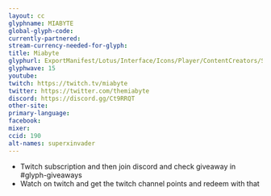 ```yaml
---
layout: cc
glyphname: MIABYTE
global-glyph-code:
currently-partnered:
stream-currency-needed-for-glyph:
title: Miabyte
glyphurl: ExportManifest/Lotus/Interface/Icons/Player/ContentCreators/Superxinvader.png
glyphwave: 15
youtube:
twitch: https://twitch.tv/miabyte
twitter: https://twitter.com/themiabyte
discord: https://discord.gg/Ct9RRQT
other-site:
primary-language:
facebook:
mixer:
ccid: 190
alt-names: superxinvader
---
```

* Twitch subscription and then join discord and check giveaway in #glyph-giveaways
* Watch on twitch and get the twitch channel points and redeem with that
